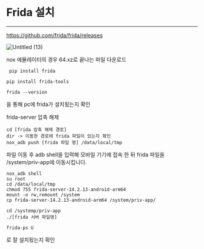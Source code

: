 # Frida 설치
---


https://github.com/frida/frida/releases

![Untitled (13)](https://user-images.githubusercontent.com/53963779/201031056-06bc0b5b-7a76-4076-9ecf-99ab81fae4dc.png)

nox 에뮬레이터의 경우 64.xz로 끝나는 파일 다운로드

```
 pip install frida
```
```
pip install frida-tools
```

```
frida --version
```
을 통해 pc에 frida가 설치됬는지 확인


frida-server 압축 해제

```
cd [frida 압축 해제 경로]
dir -> 이동한 경로에 frida 파일이 있는지 확인
nox_adb push [frida 파일 명] /data/local/tmp
```

파일 이동 후 adb shell을 입력해 모바일 기기에 접속 한 뒤 frida 파일을 /system/priv-app에 이동시킵니다.

```
nox_adb shell
su root
cd /data/local/tmp
chmod 755 frida-server-14.2.13-android-arm64  
mount -o rw,remount /system
cp frida-server-14.2.13-android-arm64 /system/priv-app/
```


```
cd /systemp/priv-app
./[frida 서버 파일명]
```


```
frida-ps U
```
로 잘 설치됬는지 확인


